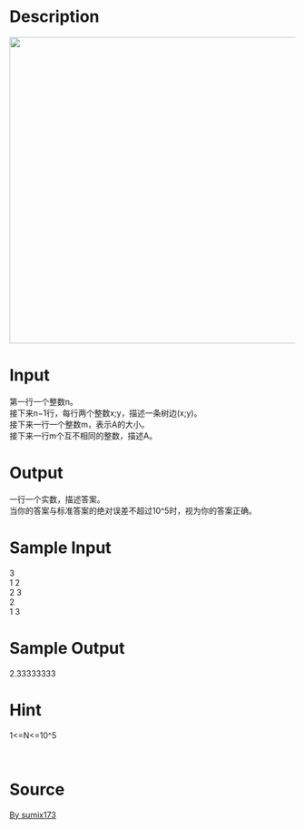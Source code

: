 
# Description

<div class="content"><p><img src="/source/bzoj/4359/img/aHR0cHM6Ly9seWRzeS5jb20vSnVkZ2VPbmxpbmUvdXBsb2FkLzIwMTUxMi8xMS5wbmc=.png" width="846" height="540" alt=""/></p>
<p></p></div>

# Input

<div class="content"><div>第一行一个整数n。</div>
<div>接下来n−1行，每行两个整数x;y，描述一条树边(x;y)。</div>
<div>接下来一行一个整数m，表示A的大小。</div>
<div>接下来一行m个互不相同的整数，描述A。</div>
<div></div>
<p></p></div>

# Output

<div class="content"><div>一行一个实数，描述答案。</div>
<div>当你的答案与标准答案的绝对误差不超过10^5时，视为你的答案正确。</div>
<div></div>
<p></p></div>

# Sample Input

<div class="content"><span class="sampledata">3<br/>
1 2<br/>
2 3<br/>
2<br/>
1 3</span></div>

# Sample Output

<div class="content"><span class="sampledata">2.33333333</span></div>

# Hint

<div class="content"><p></p><p>1&lt;=N&lt;=10^5</p><br/>
<p></p><p></p></div>

# Source

<div class="content"><p><a href="problemset.php?search=By sumix173">By sumix173</a></p></div>

